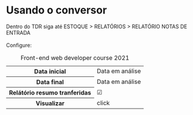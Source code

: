<h1>Usando o conversor</h1>

<p> Dentro do TDR siga até ESTOQUE > RELATÓRIOS > RELATÓRIO NOTAS DE ENTRADA <br><br>
Configure:

<table>
  <caption>
    Front-end web developer course 2021
  </caption>


  
  <tbody>
    <tr>
      <th scope="row">Data inicial</th>
      <td>Data em análise</td>
    </tr>
     <tr>
      <th scope="row">Data final</th>
      <td>Data em análise</td>
    </tr>
      <th scope="row">Relátório resumo tranferidas</th>
      <td>☑</td>
    </tr>
    <tr>
      <th scope="row">Visualizar</th>
      <td>click</td>
    </tr>
  </tbody>
 

</table>
